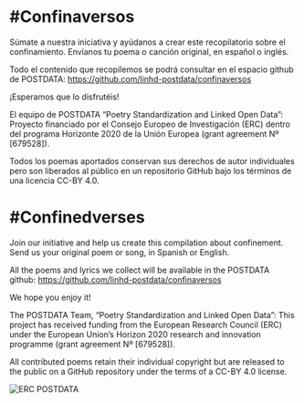 # \#Confinaversos

Súmate a nuestra iniciativa y ayúdanos a crear este recopilatorio sobre el confinamiento. Envíanos tu poema o canción original, en español o inglés.

Todo el contenido que recopilemos se podrá consultar en el espacio github de POSTDATA: https://github.com/linhd-postdata/confinaversos

¡Esperamos que lo disfrutéis!

El equipo de POSTDATA “Poetry Standardization and Linked Open Data”: Proyecto financiado por el Consejo Europeo de Investigación (ERC) dentro del programa Horizonte 2020 de la Unión Europea (grant agreement Nº [679528]).

Todos los poemas aportados conservan sus derechos de autor individuales pero son liberados al público en un repositorio GitHub bajo los términos de una licencia CC-BY 4.0.

# \#Confinedverses

Join our initiative and help us create this compilation about confinement. Send us your original poem or song, in Spanish or English.

All the poems and lyrics we collect will be available in the POSTDATA github:
https://github.com/linhd-postdata/confinaversos

We hope you enjoy it!

The POSTDATA Team, “Poetry Standardization and Linked Open Data”: This project has received funding from the European Research Council (ERC) under the European Union’s Horizon 2020 research and innovation programme (grant agreement Nº [679528]).

All contributed poems retain their individual copyright but are released to the public on a GitHub repository under the terms of a CC-BY 4.0 license.

![ERC POSTDATA](https://lists.office.com/Images/b5587048-a070-43ad-b654-20a31e9b2d99/3f337805-ff7d-4be5-9303-949f8ffa7b25/T7FJDB4UQM4APZ7KWY6TGASQ34/d275b457-5014-4973-b978-f90bf8a59473)
